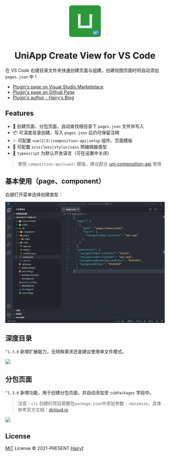 <br>

<p align="center">
<img src="./public/logo.png" style="width:100px;" />
</p>

<h1 align="center">UniApp Create View for VS Code</h1>

在 VS Code 右键目录文件夹快速创建页面与组建，创建视图页面时将自动添加 `pages.json` 中！

- [Plugin's page on Visual Studio Marketplace](https://github.com/TuiMao233/uni-composition-api)
- [Plugin's page on Github Page](https://github.com/uni-helper/uni-create-view)
- [Plugin's author - Hairy's Blog](https://www.hairy.blog/)

## Features

- 📁 创建页面、分包页面，自动查找根目录下 `pages.json` 文件并写入
- 📦 可深度目录创建，写入 `pages.json` 后仍可保留注释
- ✨ 可配置 `vue(2|3)|composition-api|setup` 组件、页面模板
- 👕 可配置 `scss|less|stylus|sass` 预编辑器类型
- 🦾 `typescript` 为默认开发语言（可在设置中关闭）

<!-- 与是否开启 `typescript` 模板，以及是否为单文件模式 -->

> 使用 `composition-api(vue2)` 模版，建议配合 [uni-composition-api](https://github.com/TuiMao233/uni-composition-api) 使用

## 基本使用（page、component）

右键打开菜单选择创建类型：

![](./public/basic.gif)

## 深度目录

`^1.3.0` 新增扩展能力，无特殊需求还是建议使用单文件模式。

![](https://qie-online-sale-qiniu.wsandos.com/exts.gif)

## 分包页面

`^1.3.0` 新增功能，用于创建分包页面，并自动添加至 `subPackages` 字段中。

> 注意：`cli` 创建的项目需要在`package.json`中添加参数 `--minimize`，具体参考官方文档：[dcloud.io](https://uniapp.dcloud.io/collocation/pages?id=subpackages)

![](https://qie-online-sale-qiniu.wsandos.com/1dddw1334.gif)

## License

[MIT](./LICENSE) License &copy; 2021-PRESENT [Hairyf](https://github.com/hairyf)